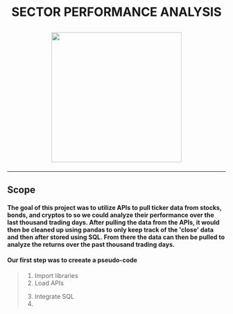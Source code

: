 # <p align='center'> SECTOR PERFORMANCE ANALYSIS </p>

## <p align='center'> <img src="https://s27389.pcdn.co/wp-content/uploads/2021/07/how-smarter-data-analysis-can-transform-financial-planning-1013x440.jpeg.webp" height="300"/> </P>

***

## Scope
#### The goal of this project was to utilize APIs to pull ticker data from stocks, bonds, and cryptos to so we could analyze their performance over the last thousand trading days. After pulling the data from the APIs, it would then be cleaned up using pandas to only keep track of the 'close' data and then after stored using SQL. From there the data can then be pulled to analyze the returns over the past thousand trading days.


#### Our first step was to creeate a pseudo-code
> 1. Import libraries
> 2. Load APIs
>>
> 3. Integrate SQL
> 4. 

